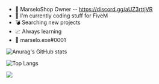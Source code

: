 - 🚀 MarseloShop Owner -- https://discord.gg/aUZ3rttjVR 
- 🐌 I'm currently coding stuff for FiveM 
- 💣 Searching new projects
- 📈 Always learning
- 👀 marselo.exe#0001

![Anurag's GitHub stats](https://github-readme-stats.vercel.app/api?username=marselo-4&show_icons=true&theme=radical)

![Top Langs](https://github-readme-stats.vercel.app/api/top-langs/?username=marselo-4&show_icons=true&theme=radical)

![](https://komarev.com/ghpvc/?username=marselo-4&theme=radical)
